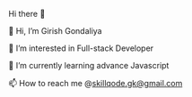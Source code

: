 Hi there 👋


👋 Hi, I’m Girish Gondaliya

👀 I’m interested in Full-stack Developer

🌱 I’m currently learning advance Javascript

📫 How to reach me @skillqode.gk@gmail.com

